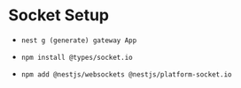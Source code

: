 # Socket Setup

- `nest g (generate) gateway App`

- `npm install @types/socket.io`

- `npm add @nestjs/websockets @nestjs/platform-socket.io`
